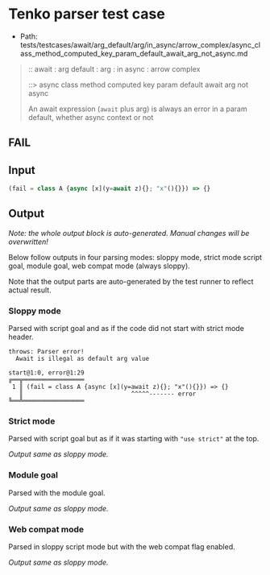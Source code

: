 # Tenko parser test case

- Path: tests/testcases/await/arg_default/arg/in_async/arrow_complex/async_class_method_computed_key_param_default_await_arg_not_async.md

> :: await : arg default : arg : in async : arrow complex
>
> ::> async class method computed key param default await arg not async
>
> An await expression (`await` plus arg) is always an error in a param default, whether async context or not

## FAIL

## Input

`````js
(fail = class A {async [x](y=await z){}; "x"(){}}) => {}
`````

## Output

_Note: the whole output block is auto-generated. Manual changes will be overwritten!_

Below follow outputs in four parsing modes: sloppy mode, strict mode script goal, module goal, web compat mode (always sloppy).

Note that the output parts are auto-generated by the test runner to reflect actual result.

### Sloppy mode

Parsed with script goal and as if the code did not start with strict mode header.

`````
throws: Parser error!
  Await is illegal as default arg value

start@1:0, error@1:29
╔══╦═════════════════
 1 ║ (fail = class A {async [x](y=await z){}; "x"(){}}) => {}
   ║                              ^^^^^------- error
╚══╩═════════════════

`````

### Strict mode

Parsed with script goal but as if it was starting with `"use strict"` at the top.

_Output same as sloppy mode._

### Module goal

Parsed with the module goal.

_Output same as sloppy mode._

### Web compat mode

Parsed in sloppy script mode but with the web compat flag enabled.

_Output same as sloppy mode._
